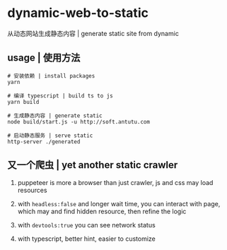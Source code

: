 # dynamic-web-to-static

从动态网站生成静态内容 | generate static site from dynamic

## usage | 使用方法

```
# 安装依赖 | install packages
yarn 

# 编译 typescript | build ts to js
yarn build

# 生成静态内容 | generate static
node build/start.js -u http://soft.antutu.com

# 启动静态服务 | serve static
http-server ./generated
```

## 又一个爬虫 | yet another static crawler

1. puppeteer is more a browser than just crawler, js and css may load resources

2. with `headless:false` and longer wait time, you can interact with page, which may and find hidden resource, then refine the logic

3. with `devtools:true` you can see network status

4. with typescript, better hint, easier to customize